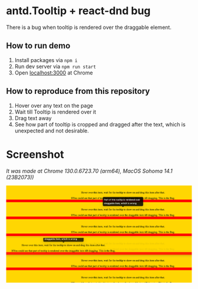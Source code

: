 # antd.Tooltip + react-dnd bug

There is a bug when tooltip is rendered over the draggable element.

## How to run demo

1. Install packages via `npm i`
2. Run dev server via `npm run start`
3. Open [localhost:3000](http://localhost:3000) at Chrome

## How to reproduce from this repository

1. Hover over any text on the page
2. Wait till Tooltip is rendered over it
3. Drag text away
4. See how part of tooltip is cropped and dragged after the text, which is unexpected and not desirable.

# Screenshot

*It was made at Chrome 130.0.6723.70 (arm64), MacOS Sohoma 14.1 (23B2073))*

![screenshot](./bug_example.png)
